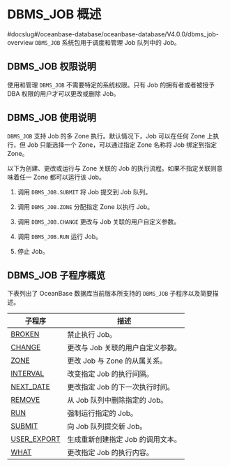 DBMS_JOB 概述 
================================
#docslug#/oceanbase-database/oceanbase-database/V4.0.0/dbms_job-overview
`DBMS_JOB` 系统包用于调度和管理 Job 队列中的 Job。

DBMS_JOB 权限说明
----------------------------------

使用和管理 `DBMS_JOB` 不需要特定的系统权限。只有 Job 的拥有者或者被授予 DBA 权限的用户才可以更改或删除 Job。

DBMS_JOB 使用说明 
----------------------------------

`DBMS_JOB` 支持 Job 的多 Zone 执行。默认情况下，Job 可以在任何 Zone 上执行，但 Job 只能选择一个 Zone，可以通过指定 Zone 名称将 Job 绑定到指定 Zone。

以下为创建、更改或运行与 Zone 关联的 Job 的执行流程。如果不指定关联则意味着任一 Zone 都可以运行该 Job。

1. 调用 `DBMS_JOB.SUBMIT` 将 Job 提交到 Job 队列。

   

2. 调用 `DBMS_JOB.ZONE` 分配指定 Zone 以执行 Job。

   

3. 调用 `DBMS_JOB.CHANGE` 更改与 Job 关联的用户自定义参数。

   

4. 调用 `DBMS_JOB.RUN` 运行 Job。

   

5. 停止 Job。

   




DBMS_JOB 子程序概览 
-----------------------------------

下表列出了 OceanBase 数据库当前版本所支持的 `DBMS_JOB` 子程序以及简要描述。


|                            子程序                             |          描述          |
|------------------------------------------------------------|----------------------|
| [BROKEN](../7.DBMS_JOB/2.BROKEN.md)      | 禁止执行 Job。            |
| [CHANGE](../7.DBMS_JOB/3.CHANGE.md)      | 更改与 Job 关联的用户自定义参数。  |
| [ZONE](../7.DBMS_JOB/4.ZONE.md)        | 更改 Job 与 Zone 的从属关系。 |
| [INTERVAL](../7.DBMS_JOB/5.INTERVAL.md)    | 改变指定 Job 的执行间隔。      |
| [NEXT_DATE](../7.DBMS_JOB/6.NEXT_DATE.md)   | 更改指定 Job 的下一次执行时间。   |
| [REMOVE](../7.DBMS_JOB/7.REMOVE.md)      | 从 Job 队列中删除指定的 Job。  |
| [RUN](../7.DBMS_JOB/8.RUN.md)         | 强制运行指定的 Job。         |
| [SUBMIT](../7.DBMS_JOB/9.SUBMIT.md)      | 向 Job 队列提交新 Job。     |
| [USER_EXPORT](../7.DBMS_JOB/10.USER_EXPORT.md) | 生成重新创建指定 Job 的调用文本。  |
| [WHAT](../7.DBMS_JOB/11.WHAT.md)        | 更改指定 Job 的执行内容。      |


